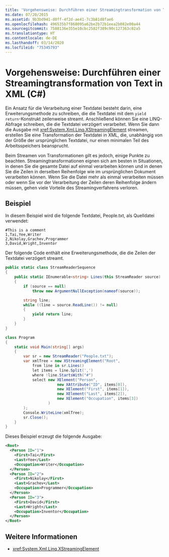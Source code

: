 ```yaml
---
title: 'Vorgehensweise: Durchführen einer Streamingtransformation von Text in XML (C#)'
ms.date: 07/20/2015
ms.assetid: 9b3bd941-d0ff-4f2d-ae41-7c3b81d8fae6
ms.openlocfilehash: 496535b7f868095a62be2b72b1eea2b082e00a44
ms.sourcegitcommit: 7588136e355e10cbc2582f389c90c127363c02a5
ms.translationtype: HT
ms.contentlocale: de-DE
ms.lasthandoff: 03/14/2020
ms.locfileid: "75345793"
---
```

# <a name="how-to-perform-streaming-transformations-of-text-to-xml-c"></a>Vorgehensweise: Durchführen einer Streamingtransformation von Text in XML (C#)

Ein Ansatz für die Verarbeitung einer Textdatei besteht darin, eine Erweiterungsmethode zu schreiben, die die Textdatei mit dem `yield return`-Konstrukt zeilenweise streamt. Anschließend können Sie eine LINQ-Abfrage schreiben, die die Textdatei verzögert verarbeitet. Wenn Sie dann die Ausgabe mit <xref:System.Xml.Linq.XStreamingElement> streamen, erstellen Sie eine Transformation der Textdatei in XML, die, unabhängig von der Größe der ursprünglichen Textdatei, nur einen minimalen Teil des Arbeitsspeichers beansprucht.

 Beim Streamen von Transformationen gilt es jedoch, einige Punkte zu beachten. Streamingtransformationen eignen sich am besten in Situationen, in denen Sie die gesamte Datei auf einmal verarbeiten können und in denen Sie die Zeilen in derselben Reihenfolge wie im ursprünglichen Dokument verarbeiten können. Wenn Sie die Datei mehr als einmal verarbeiten müssen oder wenn Sie vor der Verarbeitung der Zeilen deren Reihenfolge ändern müssen, gehen viele Vorteile des Streamingverfahrens verloren.

## <a name="example"></a>Beispiel

 In diesem Beispiel wird die folgende Textdatei, <legacyBold>People.txt</legacyBold>, als Quelldatei verwendet:

```text
#This is a comment
1,Tai,Yee,Writer
2,Nikolay,Grachev,Programmer
3,David,Wright,Inventor
```

 Der folgende Code enthält eine Erweiterungsmethode, die die Zeilen der Textdatei verzögert streamt.

```csharp
public static class StreamReaderSequence
{
    public static IEnumerable<string> Lines(this StreamReader source)
    {
        if (source == null)
            throw new ArgumentNullException(nameof(source));

        string line;
        while ((line = source.ReadLine()) != null)
        {
            yield return line;
        }
    }
}

class Program
{
    static void Main(string[] args)
    {
        var sr = new StreamReader("People.txt");
        var xmlTree = new XStreamingElement("Root",
            from line in sr.Lines()
            let items = line.Split(',')
            where !line.StartsWith("#")
            select new XElement("Person",
                       new XAttribute("ID", items[0]),
                       new XElement("First", items[1]),
                       new XElement("Last", items[2]),
                       new XElement("Occupation", items[3])
                   )
        );
        Console.WriteLine(xmlTree);
        sr.Close();
    }
}
```

 Dieses Beispiel erzeugt die folgende Ausgabe:

```xml
<Root>
  <Person ID="1">
    <First>Tai</First>
    <Last>Yee</Last>
    <Occupation>Writer</Occupation>
  </Person>
  <Person ID="2">
    <First>Nikolay</First>
    <Last>Grachev</Last>
    <Occupation>Programmer</Occupation>
  </Person>
  <Person ID="3">
    <First>David</First>
    <Last>Wright</Last>
    <Occupation>Inventor</Occupation>
  </Person>
</Root>
```

## <a name="see-also"></a>Weitere Informationen

- <xref:System.Xml.Linq.XStreamingElement>
